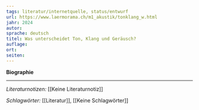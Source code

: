 ```yaml
---
tags: literatur/internetquelle, status/entwurf
url: https://www.laermorama.ch/m1_akustik/tonklang_w.html
jahr: 2024
autor:
sprache: deutsch
titel: Was unterscheidet Ton, Klang und Geräusch?
auflage: 
ort:
seiten: 
---
```



**Biographie**


---
*Literaturnotizen:*
[[Keine Literaturnotiz]]

*Schlagwörter:*
[[Literatur]], [[Keine Schlagwörter]]
